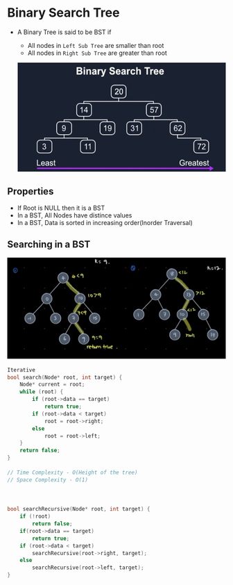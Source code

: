 # Binary Search Tree
- A Binary Tree is said to be BST if 
    - All nodes in `Left Sub Tree` are smaller than root
    - All nodes in `Right Sub Tree` are greater than root

    ![Binary Search Tree](../Assets/bst.png)


## Properties
- If Root is NULL then it is a BST
- In a BST, All Nodes have distince values
- In a BST, Data is sorted in increasing order(Inorder Traversal)




## Searching in a BST

![alt text](../Assets/bst_search.png)

```c++
Iterative
bool search(Node* root, int target) {
    Node* current = root;
    while (root) {
        if (root->data == target) 
            return true;
        if (root->data < target)
            root = root->right;
        else 
            root = root->left;
    }
    return false;
}

// Time Complexity - O(Height of the tree)
// Space Complexity - O(1)



bool searchRecursive(Node* root, int target) {
    if (!root)
        return false;
    if(root->data == target)
        return true;
    if (root->data < target)
        searchRecursive(root->right, target);
    else
        searchRecursive(root->left, target);
}


```

